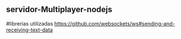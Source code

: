 ## servidor-Multiplayer-nodejs

#librerias utilizadas
https://github.com/websockets/ws#sending-and-receiving-text-data
